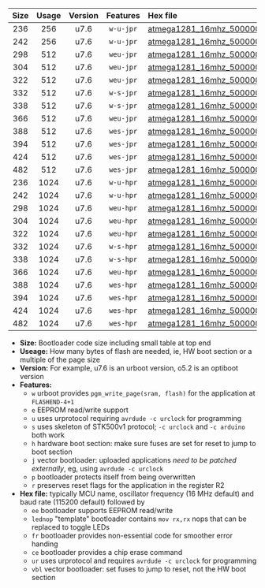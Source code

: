 |Size|Usage|Version|Features|Hex file|
|:-:|:-:|:-:|:-:|:--|
|236|256|u7.6|`w-u-jpr`|[atmega1281_16mhz_500000bps_ur_vbl.hex](https://raw.githubusercontent.com/stefanrueger/urboot/main//atmega1281_16mhz_500000bps_ur_vbl.hex)|
|242|256|u7.6|`w-u-jpr`|[atmega1281_16mhz_500000bps_lednop_ur_vbl.hex](https://raw.githubusercontent.com/stefanrueger/urboot/main//atmega1281_16mhz_500000bps_lednop_ur_vbl.hex)|
|298|512|u7.6|`weu-jpr`|[atmega1281_16mhz_500000bps_ee_ur_vbl.hex](https://raw.githubusercontent.com/stefanrueger/urboot/main//atmega1281_16mhz_500000bps_ee_ur_vbl.hex)|
|304|512|u7.6|`weu-jpr`|[atmega1281_16mhz_500000bps_ee_lednop_ur_vbl.hex](https://raw.githubusercontent.com/stefanrueger/urboot/main//atmega1281_16mhz_500000bps_ee_lednop_ur_vbl.hex)|
|322|512|u7.6|`weu-jpr`|[atmega1281_16mhz_500000bps_ee_lednop_fr_ur_vbl.hex](https://raw.githubusercontent.com/stefanrueger/urboot/main//atmega1281_16mhz_500000bps_ee_lednop_fr_ur_vbl.hex)|
|332|512|u7.6|`w-s-jpr`|[atmega1281_16mhz_500000bps_vbl.hex](https://raw.githubusercontent.com/stefanrueger/urboot/main//atmega1281_16mhz_500000bps_vbl.hex)|
|338|512|u7.6|`w-s-jpr`|[atmega1281_16mhz_500000bps_lednop_vbl.hex](https://raw.githubusercontent.com/stefanrueger/urboot/main//atmega1281_16mhz_500000bps_lednop_vbl.hex)|
|366|512|u7.6|`weu-jpr`|[atmega1281_16mhz_500000bps_ee_lednop_fr_ce_ur_vbl.hex](https://raw.githubusercontent.com/stefanrueger/urboot/main//atmega1281_16mhz_500000bps_ee_lednop_fr_ce_ur_vbl.hex)|
|388|512|u7.6|`wes-jpr`|[atmega1281_16mhz_500000bps_ee_vbl.hex](https://raw.githubusercontent.com/stefanrueger/urboot/main//atmega1281_16mhz_500000bps_ee_vbl.hex)|
|394|512|u7.6|`wes-jpr`|[atmega1281_16mhz_500000bps_ee_lednop_vbl.hex](https://raw.githubusercontent.com/stefanrueger/urboot/main//atmega1281_16mhz_500000bps_ee_lednop_vbl.hex)|
|424|512|u7.6|`wes-jpr`|[atmega1281_16mhz_500000bps_ee_lednop_fr_vbl.hex](https://raw.githubusercontent.com/stefanrueger/urboot/main//atmega1281_16mhz_500000bps_ee_lednop_fr_vbl.hex)|
|482|512|u7.6|`wes-jpr`|[atmega1281_16mhz_500000bps_ee_lednop_fr_ce_vbl.hex](https://raw.githubusercontent.com/stefanrueger/urboot/main//atmega1281_16mhz_500000bps_ee_lednop_fr_ce_vbl.hex)|
|236|1024|u7.6|`w-u-hpr`|[atmega1281_16mhz_500000bps_ur.hex](https://raw.githubusercontent.com/stefanrueger/urboot/main//atmega1281_16mhz_500000bps_ur.hex)|
|242|1024|u7.6|`w-u-hpr`|[atmega1281_16mhz_500000bps_lednop_ur.hex](https://raw.githubusercontent.com/stefanrueger/urboot/main//atmega1281_16mhz_500000bps_lednop_ur.hex)|
|298|1024|u7.6|`weu-hpr`|[atmega1281_16mhz_500000bps_ee_ur.hex](https://raw.githubusercontent.com/stefanrueger/urboot/main//atmega1281_16mhz_500000bps_ee_ur.hex)|
|304|1024|u7.6|`weu-hpr`|[atmega1281_16mhz_500000bps_ee_lednop_ur.hex](https://raw.githubusercontent.com/stefanrueger/urboot/main//atmega1281_16mhz_500000bps_ee_lednop_ur.hex)|
|322|1024|u7.6|`weu-hpr`|[atmega1281_16mhz_500000bps_ee_lednop_fr_ur.hex](https://raw.githubusercontent.com/stefanrueger/urboot/main//atmega1281_16mhz_500000bps_ee_lednop_fr_ur.hex)|
|332|1024|u7.6|`w-s-hpr`|[atmega1281_16mhz_500000bps.hex](https://raw.githubusercontent.com/stefanrueger/urboot/main//atmega1281_16mhz_500000bps.hex)|
|338|1024|u7.6|`w-s-hpr`|[atmega1281_16mhz_500000bps_lednop.hex](https://raw.githubusercontent.com/stefanrueger/urboot/main//atmega1281_16mhz_500000bps_lednop.hex)|
|366|1024|u7.6|`weu-hpr`|[atmega1281_16mhz_500000bps_ee_lednop_fr_ce_ur.hex](https://raw.githubusercontent.com/stefanrueger/urboot/main//atmega1281_16mhz_500000bps_ee_lednop_fr_ce_ur.hex)|
|388|1024|u7.6|`wes-hpr`|[atmega1281_16mhz_500000bps_ee.hex](https://raw.githubusercontent.com/stefanrueger/urboot/main//atmega1281_16mhz_500000bps_ee.hex)|
|394|1024|u7.6|`wes-hpr`|[atmega1281_16mhz_500000bps_ee_lednop.hex](https://raw.githubusercontent.com/stefanrueger/urboot/main//atmega1281_16mhz_500000bps_ee_lednop.hex)|
|424|1024|u7.6|`wes-hpr`|[atmega1281_16mhz_500000bps_ee_lednop_fr.hex](https://raw.githubusercontent.com/stefanrueger/urboot/main//atmega1281_16mhz_500000bps_ee_lednop_fr.hex)|
|482|1024|u7.6|`wes-hpr`|[atmega1281_16mhz_500000bps_ee_lednop_fr_ce.hex](https://raw.githubusercontent.com/stefanrueger/urboot/main//atmega1281_16mhz_500000bps_ee_lednop_fr_ce.hex)|

- **Size:** Bootloader code size including small table at top end
- **Useage:** How many bytes of flash are needed, ie, HW boot section or a multiple of the page size
- **Version:** For example, u7.6 is an urboot version, o5.2 is an optiboot version
- **Features:**
  + `w` urboot provides `pgm_write_page(sram, flash)` for the application at `FLASHEND-4+1`
  + `e` EEPROM read/write support
  + `u` uses urprotocol requiring `avrdude -c urclock` for programming
  + `s` uses skeleton of STK500v1 protocol; `-c urclock` and `-c arduino` both work
  + `h` hardware boot section: make sure fuses are set for reset to jump to boot section
  + `j` vector bootloader: uploaded applications *need to be patched externally*, eg, using `avrdude -c urclock`
  + `p` bootloader protects itself from being overwritten
  + `r` preserves reset flags for the application in the register R2
- **Hex file:** typically MCU name, oscillator frequency (16 MHz default) and baud rate (115200 default) followed by
  + `ee` bootloader supports EEPROM read/write
  + `lednop` "template" bootloader contains `mov rx,rx` nops that can be replaced to toggle LEDs
  + `fr` bootloader provides non-essential code for smoother error handing
  + `ce` bootloader provides a chip erase command
  + `ur` uses urprotocol and requires `avrdude -c urclock` for programming
  + `vbl` vector bootloader: set fuses to jump to reset, not the HW boot section

